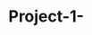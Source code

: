<!-- Markdown syntax: https://docs.github.com/en/get-started/writing-on-github/getting-started-with-writing-and-formatting-on-github/basic-writing-and-formatting-syntax -->

# Project-1-

